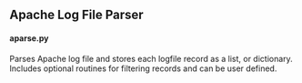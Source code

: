 
<h2> Apache Log File Parser </h2>

<h4> aparse.py </h4>

<p>	
	Parses Apache log file and stores each logfile record as a list, or dictionary. Includes optional routines for filtering records and can be user defined. 

</p>


